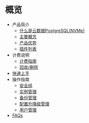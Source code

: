 # 概览

* 产品简介
    * [什么是云数据PostgreSQL(NVMe)](/upgsql/concept)
    * [主要概念](/upgsql/terminology)
    * [产品优势](/upgsql/superiority)
    * [插件列表](/upgsql/plugin/list)
* 计费说明
    * [计费指南](/upgsql/price/bill)
    * [回收/删除](/upgsql/price/recycle)
* [快速上手](/upgsql/quick)
* 操作指南
    * [安全组](/upgsql/guide/secgroup)
    * [实例管理](/upgsql/guide/instance)
    * [备份管理](/upgsql/guide/backup)
    * [配置升降级管理](/upgsql/guide/upgrade)
    * [用户管理](/upgsql/guide/user)
* [FAQs](/upgsql/faq)


